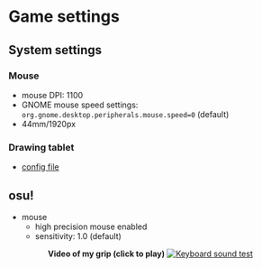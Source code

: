 # Game settings

## System settings

### Mouse

- mouse DPI: 1100
- GNOME mouse speed settings: `org.gnome.desktop.peripherals.mouse.speed=0` (default)
- 44mm/1920px

### Drawing tablet

- [config file](../home/.config/OpenTabletDriver/settings.json)

<!-- ### GPU overclock -->

<!-- ### realtime kernel -->

<!-- ### pipewire settings -->

## osu!

- mouse
  - high precision mouse enabled
  - sensitivity: 1.0 (default)

<p align="center">
  <b>Video of my grip (click to play)</b>
  <a href="https://youtu.be/g9m1SIerox8"><img alt="Keyboard sound test" src="https://img.youtube.com/vi/g9m1SIerox8/maxresdefault.jpg" /></a>
</p>
